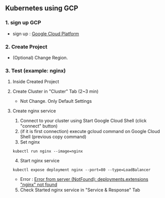 ## Kubernetes using GCP

### 1. sign up GCP
* sign up : [Google Cloud Platform](1)

### 2. Create Project
* (Optional) Change Region.

### 3. Test (example: nginx)
1. Inside Created Project
2. Create Cluster in "Cluster" Tab (2~3 min)
    - Not Change. Only Default Settings
3. Create nginx service    
    1) Connect to your cluster using Start Google Cloud Shell (click "connect" button)
    2) (if it is first connection) execute gcloud command on Google Cloud Shell (previous copy command)
    3) Set nginx
    ```
    kubectl run nginx --image=nginx
    ```
    4) Start nginx service
    ```
    kubectl expose deployment nginx --port=80 --type=LoadBalancer
    ```
    * Error : [Error from server (NotFound): deployments.extensions "nginx" not found](2)

    5) Check Started nginx service in "Service & Response" Tab






[1]:https://cloud.google.com/gcp/?utm_source=google&utm_medium=cpc&utm_campaign=japac-KR-all-en-dr-bkws-all-all-trial-e-dr-1008074&utm_content=text-ad-none-none-DEV_c-CRE_255885830765-ADGP_Hybrid+%7C+AW+SEM+%7C+BKWS+~+T1+%7C+EXA+%7C+General+%7C+M:1+%7C+KR+%7C+en+%7C+cloud+%7C+platform-KWID_43700020285731386-kwd-301388847745&userloc_1009856&utm_term=KW_gcp&gclid=CjwKCAjw5cL2BRASEiwAENqAPjRoE-VvY0wf_v_6jJGppeMqn_8QK1nnSZJxMVjuJRfphAdES-9fzBoCJ_gQAvD_BwE
[2]:./Troubleshooting.md